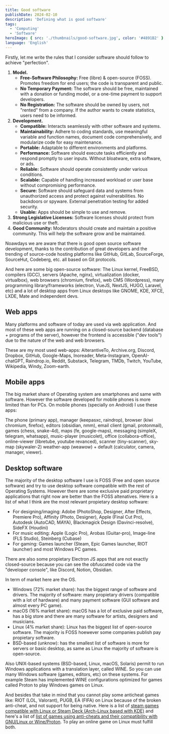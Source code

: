 ```yaml
---
title: Good software
publishDate: 2024-02-10
description: 'Defining what is good software'
tags:
  - 'Computing'
  - 'Software'
heroImage: { src: './thumbnails/good-software.jpg', color: '#4891B2' }
language: 'English'
---
```


Firstly, let me write the rules that I consider software should follow to achieve "perfection".

1. **Model.**
    - **Free-Software Philosophy:** Free (libre) & open-source (FOSS). Promotes freedom for end users; the code is transparent and public.
    - **No Temporary Payment:** The software should be free, maintained with a donation or funding model, or a one-time payment to support developers.
    - **No Registration:** The software should be owned by users, not "rented" from a company. If the author wants to create statistics, users need to be informed.
2. **Development.**
    - **Compatible:** Interacts seamlessly with other software and systems.
    - **Maintainability:** Adhere to coding standards, use meaningful variable and function names, document code comprehensively, and modularize code for easy maintenance.
    - **Portable:** Adaptable to different environments and platforms.
    - **Performance:** Software should execute tasks efficiently and respond promptly to user inputs. Without bloatware, extra software, or ads.
    - **Reliable:** Software should operate consistently under various conditions.
    - **Scalable:** Capable of handling increased workload or user base without compromising performance.
    - **Secure:** Software should safeguard data and systems from unauthorized access and protect against vulnerabilities. No backdoors or spyware. External penetration testing for added security.
    - **Usable:** Apps should be simple to use and remove.
3. **Strong Legislative Licenses:** Software licenses should protect from malicious use or theft.
4. **Good Community:** Moderators should create and maintain a positive community. This will help the software grow and be maintained.

Noawdays we are aware that there is good open source software development, thanks to the contribution of great developers and the trending of source-code hosting platforms like GitHub, GitLab, SourceForge, SourceHut, Codeberg, etc. all based on Git protocols.

And here are some big open-source software: The Linux kernel, FreeBSD, compilers (GCC), servers (Apache, nginx), virtualization (docker, virtualbox), web browsers (chromium, firefox), web CMS (Wordpress), many programming library/frameworks (electron, VueJS, NextJS, HUGO, Laravel, etc) and a lot of desktop apps from Linux desktops like GNOME, KDE, XFCE, LXDE, Mate and independent devs.

## Web apps

Many platforms and software of today are used via web application. And most of these web apps are running on a closed-source backend (database + programs of the server), however the frontend is accessible ("dev tools") due to the nature of the web and web browsers.

These are my most used web-apps: AlterantiveTo, Archive.org, Discord, Dropbox, GitHub, Google-Maps, Inoreader, Meta-Instagram, OpenAI-chatGPT, Raindrop.io, Reddit, Substack, Telegram, TMDb, Twitch, YouTube, Wikipedia, Windy, Zoom-earth.

## Mobile apps

The big market share of Operating system are smartphones and same with software. However the software developed for mobile phones is more limited than for PCs. On mobile phones (specially on Android) I use these apps:

The phone (primary app), manager (keepasxc, raindrop), browser (kiwi chromium, firefox), editors (obsidian, nmm), email client (gmail, protonmail), games (chess, snake-4d), maps (fe, google-maps), messaging (simpleX, telegram, whatsapp), music-player (musicolet), office (collabora-office), online-viewer (libretube, youtube revanced), scanner (tiny-scanner), sky-map (skywaler-2) weather-app (weawow) + default (calculator, camera, manager, viewer).

## Desktop software

The majority of the desktop software I use is FOSS (Free and open source software) and try to use desktop software compatible with the rest of Operating Systems. However there are some exclusive paid proprietary applications that right now are better than the FOSS altenatives. Here is a list of what I think are the most relevant propietary desktop software:

- For designing/imaging: Adobe (PhotoShop, Designer, After Effects, Premiere Pro), Affinity (Photo, Designer), Apple (Final Cut Pro), Autodesk (AutoCAD, MAYA), Blackmagick Design (Davinci-resolve), SideFX (Houdini)
- For music editing: Apple (Logic Pro), Arobas (Guitar-pro), Image-line (FLS Studio), Steinberg (Cubase)
- For gaming: Games launcher (Steam, Epic Games launcher, RIOT launcher) and most Windows PC games.

There are also some propietary Electron JS apps that are not exactly closed-source because you can see the obfuscated code via the "developer console", like Discord, Notion, Obsidian.

In term of market here are the OS.

- Windows (72% market share): has the biggest range of software and drivers. The majority of software: many propietary drivers (compatible with a lot of hardware) and many payment software (GUI software and almost every PC game).
- macOS (16% market share): macOS has a lot of exclusive paid software, has a big store and there are many software for artists, designers and musicians.
- Linux (4% market share): Linux has the biggest list of open-source software. The majority is FOSS hoewever some companies publish pay propietary software.
- BSD-based (unknow): has the smallest list of software is more for servers or basic desktop, as same as Linux the majority of software is open-source.

Also UNIX-based systems (BSD-based, Linux, macOS, Solaris) permit to run Windows applications with a translation layer, called WINE. So you can use many Windows software (games, editors, etc) on these systems. For example Steam has implemented WINE configurations optimized for games called Proton to play Windows games on Linux.

And besides that take in mind that you cannot play some anticheat games like: RIOT (LOL, Valorant), PUGB, EA (FIFA) on Linux because of the broken anti-cheat, and not support for being native. Here is a list of [steam games compatible with Linux or Steam Deck (Arch-Linux based with KDE)](https://www.protondb.com/) and here's a list of [list of games using anti-cheats and their compatibility with GNU/Linux or Wine/Proton](https://areweanticheatyet.com/). To play an online game on Linux must fulfill both.
